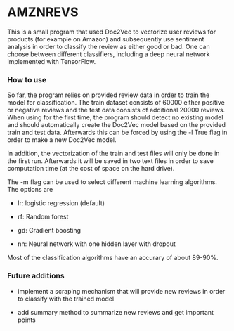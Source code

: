 AMZNREVS
=============



This is a small program that used Doc2Vec to vectorize user reviews for products (for example on Amazon) and subsequently use sentiment analysis in order to classify the review as either good or bad. One can choose between different classifiers, including a deep neural network implemented with TensorFlow.

### How to use

So far, the program relies on provided review data in order to train the model for classification. The train dataset consists of 60000 either positive or negative reviews and the test data consists of additional 20000 reviews. When using for the first time, the program should detect no existing model and should automatically create the Doc2Vec model based on the provided train and test data. Afterwards this can be forced by using the -l True flag in order to make a new Doc2Vec model. 

In addition, the vectorization of the train and test files will only be done in the first run. Afterwards it will be saved in two text files in order to save computation time (at the cost of space on the hard drive).

The -m flag can be used to select different machine learning algorithms. The options are

- lr: logistic regression (default)

- rf: Random forest

- gd: Gradient boosting

- nn: Neural network with one hidden layer with dropout

Most of the classification algorithms have an accurary of about 89-90%.

### Future additions

- implement a scraping mechanism that will provide new reviews in order to classify with the trained model

- add summary method to summarize new reviews and get important points

